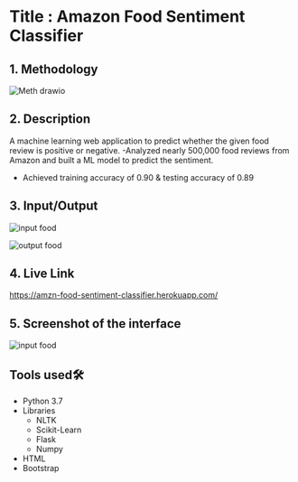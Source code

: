 # **Title : Amazon Food Sentiment Classifier**

## **1. Methodology**
![Meth drawio](https://user-images.githubusercontent.com/56119070/208235274-fb79708c-adb7-41a6-8d2c-8393502017ec.png)

## **2. Description**
A machine learning web application to predict whether the given food review is positive or negative.
-Analyzed nearly 500,000 food reviews from Amazon and built a ML model to predict the sentiment.
- Achieved training accuracy of 0.90 & testing accuracy of 0.89

## **3. Input/Output**
![input food](https://user-images.githubusercontent.com/56119070/208230496-7ced6e51-1386-4fff-9fe1-628e6b886062.png)

![output food](https://user-images.githubusercontent.com/56119070/208230490-a00a673c-ae76-4226-9ea5-187c20a459d2.png)

## **4. Live Link**
https://amzn-food-sentiment-classifier.herokuapp.com/


## **5. Screenshot of the interface**
![input food](https://user-images.githubusercontent.com/56119070/208230496-7ced6e51-1386-4fff-9fe1-628e6b886062.png)

## Tools used🛠
 - Python 3.7
 - Libraries
   - NLTK
   - Scikit-Learn
   - Flask
   - Numpy
 - HTML
 - Bootstrap
